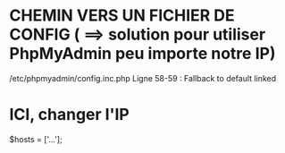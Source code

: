 # CHEMIN VERS UN FICHIER DE CONFIG ( ==> solution pour utiliser PhpMyAdmin peu importe notre IP)

/etc/phpmyadmin/config.inc.php
Ligne 58-59 :
Fallback to default linked

# ICI, changer l'IP

$hosts = ['...'];
